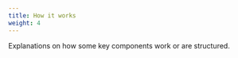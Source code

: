 ```yaml
---
title: How it works
weight: 4
---
```


Explanations on how some key components work or are structured.
